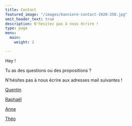 ```yaml
---
title: Contact
featured_image: "/images/banniere-contact-1920-350.jpg"
omit_header_text: true
description: N'hésitez pas à nous écrire !
type: page
menu:
  main:
    weight: 2

---
```

Hey !

Tu as des questions ou des propositions ?

N'hésites pas à nous écrire aux adresses mail suivantes !

[Quentin](mailto:qclaudel@normandiewebschool.fr)

[Raphaël](mailto:rrichard@normandiewebschool.fr)

[Anne](mailto:atailland@normandiewebschool.fr)

[Théo](mailto:twillocq@normandiewebschool.fr)